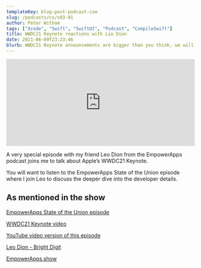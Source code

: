 ```yaml
---
templateKey: blog-post-podcast-csw
slug: /podcasts/cs/s03-01
author: Peter Witham
tags: ["Xcode", "Swift", "SwiftUI", "Podcast", "CompileSwift"]
title: WWDC21 Keynote reactions with Lio Dion
date: 2021-06-09T23:23:46
blurb: WWDC21 Keynote announcements are bigger than you think, we will explain and discuss.
---
```


<iframe src="https://open.spotify.com/embed/episode/6BdNk5tBFQb9zXjD4RohUC" width="100%" height="232" frameBorder="0" allowtransparency="true" allow="encrypted-media"></iframe>

A very special episode with my friend Leo Dion from the EmpowerApps podcast joins me to talk about Apple’s WWDC21 Keynote.

You will want to listen to the EmpowerApps State of the Union episode where I join Leo to discuss the deeper dive into the developer details.

## As mentioned in the show
[EmpowerApps State of the Union episode](https://share.transistor.fm/s/ace13930)

[WWDC21 Keynote video](https://developer.apple.com/videos/play/wwdc2021/101/)

[YouTube video version of this episode](https://youtube.com/watch?v=6IEvRlyu904)

[Leo Dion - Bright Digit](https://brightdigit.com)

[EmpowerApps.show](https://www.empowerapps.show/)
